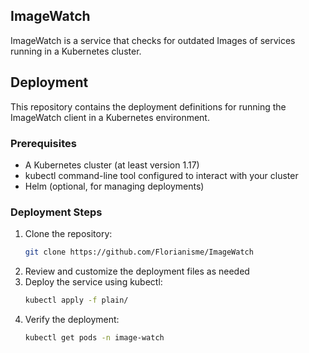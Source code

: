 ## ImageWatch
ImageWatch is a service that checks for outdated Images of services running in a Kubernetes cluster.

## Deployment
This repository contains the deployment definitions for running the 
ImageWatch client in a Kubernetes environment.

### Prerequisites
- A Kubernetes cluster (at least version 1.17)
- kubectl command-line tool configured to interact with your cluster
- Helm (optional, for managing deployments)

### Deployment Steps
1. Clone the repository:
   ```bash
   git clone https://github.com/Florianisme/ImageWatch
    ```
2. Review and customize the deployment files as needed
3. Deploy the service using kubectl:
   ```bash
   kubectl apply -f plain/
   ```
4. Verify the deployment:
   ```bash
   kubectl get pods -n image-watch
   ```
